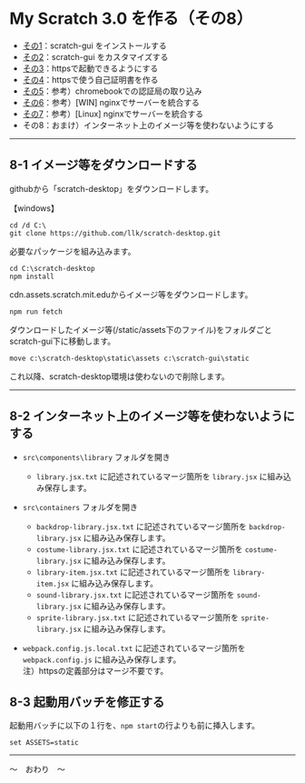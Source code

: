 # My Scratch 3.0 を作る（その8）

- [その1](./my-sc3_1.md)：scratch-gui をインストールする
- [その2](./my-sc3_1.md)：scratch-gui をカスタマイズする
- [その3](./my-sc3_3.md)：httpsで起動できるようにする
- [その4](./my-sc3_4.md)：httpsで使う自己証明書を作る
- [その5](./my-sc3_5.md)：参考）chromebookでの認証局の取り込み
- [その6](./my-sc3_6.md)：参考）\[WIN\] nginxでサーバーを統合する
- [その7](./my-sc3_7.md)：参考）\[Linux\] nginxでサーバーを統合する
- その8：おまけ）インターネット上のイメージ等を使わないようにする

<hr>

## 8-1 イメージ等をダウンロードする

githubから「scratch-desktop」をダウンロードします。

【windows】

```
cd /d C:\
git clone https://github.com/llk/scratch-desktop.git
```

必要なパッケージを組み込みます。

```
cd C:\scratch-desktop
npm install
```

cdn.assets.scratch.mit.eduからイメージ等をダウンロードします。

```
npm run fetch
```

ダウンロードしたイメージ等(/static/assets下のファイル)をフォルダごとscratch-gui下に移動します。

```
move c:\scratch-desktop\static\assets c:\scratch-gui\static
```

これ以降、scratch-desktop環境は使わないので削除します。

<hr>

## 8-2 インターネット上のイメージ等を使わないようにする

- `src\components\library` フォルダを開き

	- `library.jsx.txt` に記述されているマージ箇所を `library.jsx` に組み込み保存します。

- `src\containers` フォルダを開き

	- `backdrop-library.jsx.txt` に記述されているマージ箇所を `backdrop-library.jsx` に組み込み保存します。
	- `costume-library.jsx.txt` に記述されているマージ箇所を `costume-library.jsx` に組み込み保存します。
	- `library-item.jsx.txt` に記述されているマージ箇所を `library-item.jsx` に組み込み保存します。
	- `sound-library.jsx.txt` に記述されているマージ箇所を `sound-library.jsx` に組み込み保存します。
	- `sprite-library.jsx.txt` に記述されているマージ箇所を `sprite-library.jsx` に組み込み保存します。

- `webpack.config.js.local.txt` に記述されているマージ箇所を `webpack.config.js` に組み込み保存します。<br>
注）httpsの定義部分はマージ不要です。


## 8-3 起動用バッチを修正する

起動用バッチに以下の１行を、`npm start`の行よりも前に挿入します。

```
set ASSETS=static
```

<hr>

～　おわり　～
